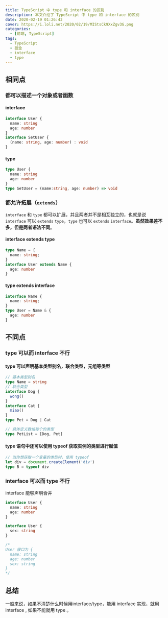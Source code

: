 ```yaml
---
title: TypeScript 中 type 和 interface 的区别
description: 本文介绍了 TypeScript 中 type 和 interface 的区别
date: 2020-02-19 01:26:43
cover: https://i.loli.net/2020/02/19/MIStsCk9XxZgv3G.png
categories:
  - [前端, TypeScript]
tags:
  - TypeScript
  - 掘金
  - interface
  - type
---
```


<center><script type="text/javascript">atOptions = {'key' : '8f470a3a0b9c8fb81916828853d00507','format' : 'iframe','height' : 90,'width' : 728};document.write('<scr' + 'ipt type="text/javascript" src="http' + (location.protocol === 'https:' ? 's' : '') + '://harassinganticipation.com/8f470a3a0b9c8fb81916828853d00507/invoke.js"></scr' + 'ipt>');</script></center>

## 相同点

### 都可以描述一个对象或者函数

#### interface

```ts
interface User {
  name: string
  age: number
}
interface SetUser {
  (name: string, age: number) : void
}
```

#### type

```ts
type User {
  name: string
  age: number
}
type SetUser = (name:string, age: number) => void
```

### 都允许拓展（`extends`）

`interface` 和 `type` 都可以扩展，并且两者并不是相互独立的，也就是说 `interface` 可以 `extends` `type`，`type` 也可以 `extends` `interface`。**虽然效果差不多，但是两者语法不同**。

#### interface extends type

```ts
type Name = {
  name: string;
}
interface User extends Name {
  age: number
}
```

#### type extends interface

```ts
interface Name {
  name: string;
}
type User = Name & {
  age: number
}
```

## 不同点

### type 可以而 interface 不行

#### type 可以声明基本类型别名，联合类型，元组等类型

```ts
// 基本类型别名
type Name = string
// 联合类型
interface Dog {
  wong()
}
interface Cat {
  miao()
}
type Pet = Dog | Cat

// 具体定义数组每个的类型
type PetList = [Dog, Pet]
```

#### type 语句中还可以使用 typeof 获取实例的类型进行赋值

```ts
// 当你想获取一个变量的类型时，使用 typeof
let div = document.createElement('div')
type B = typeof div
```

### interface 可以而 type 不行

interface 能够声明合并

```ts
interface User {
  name: string
  age: number
}

interface User {
  sex: string
}

/*
User 接口为 {
  name: string
  age: number
  sex: string
}
*/
```

## 总结

一般来说，如果不清楚什么时候用interface/type，能用 interface 实现，就用 interface , 如果不能就用 type 。
